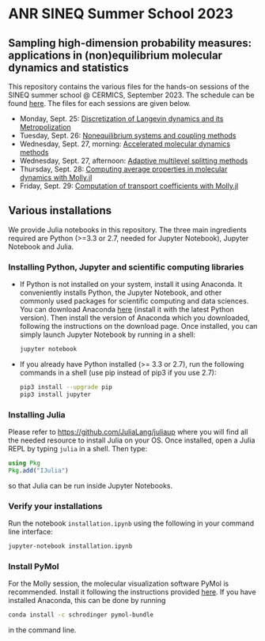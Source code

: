 # ANR SINEQ Summer School 2023
## Sampling high-dimension probability measures: applications in (non)equilibrium molecular dynamics and statistics

This repository contains the various files for the hands-on sessions of the SINEQ summer school @ CERMICS, September 2023. The schedule can be found [here](https://sites.google.com/view/aleiac/anr-sineq/summer-school-mol-dyn-on-julia).
The files for each sessions are given below.
* Monday, Sept. 25: [Discretization of Langevin dynamics and its Metropolization](notebooks/langevin.ipynb)
* Tuesday, Sept. 26: [Nonequilibrium systems and coupling methods]()
* Wednesday, Sept. 27, morning: [Accelerated molecular dynamics methods]()
* Wednesday, Sept. 27, afternoon: [Adaptive multilevel splitting methods]()
* Thursday, Sept. 28: [Computing average properties in molecular dynamics with Molly.jl]()
* Friday, Sept. 29: [Computation of transport coefficients with Molly.jl]()

## Various installations
We provide Julia notebooks in this repository. The three main ingredients required are Python (>=3.3 or 2.7, needed for Jupyter Notebook), Jupyter Notebook and Julia.

### Installing Python, Jupyter and scientific computing libraries
* If Python is not installed on your system, install it using Anaconda. It conveniently installs Python, the Jupyter Notebook, and other commonly used packages for scientific computing and data sciences. You can download Anaconda [here](https://www.anaconda.com/download) (install it with the latest Python version). Then install the version of Anaconda which you downloaded, following the instructions on the download page. Once installed, you can simply launch Jupyter Notebook by running in a shell:
    ```bash
    jupyter notebook
    ```

* If you already have Python installed (>= 3.3 or 2.7), run the following commands in a shell (use pip instead of pip3 if you use 2.7):
    ```bash
    pip3 install --upgrade pip
    pip3 install jupyter
    ```

### Installing Julia
Please refer to https://github.com/JuliaLang/juliaup where you will find all the needed resource to install Julia on your OS.
Once installed, open a Julia REPL by typing `julia` in a shell. Then type:
```julia
using Pkg
Pkg.add("IJulia")
```
so that Julia can be run inside Jupyter Notebooks.

### Verify your installations
Run the notebook `installation.ipynb` using the following in your command line interface:
```bash
jupyter-notebook installation.ipynb
```


### Install PyMol
For the Molly session, the molecular visualization software PyMol is recommended. Install it following the instructions provided [here](https://pymol.org/2/#download). If you have installed Anaconda, this can be done by running
```bash
conda install -c schrodinger pymol-bundle
```
in the command line.